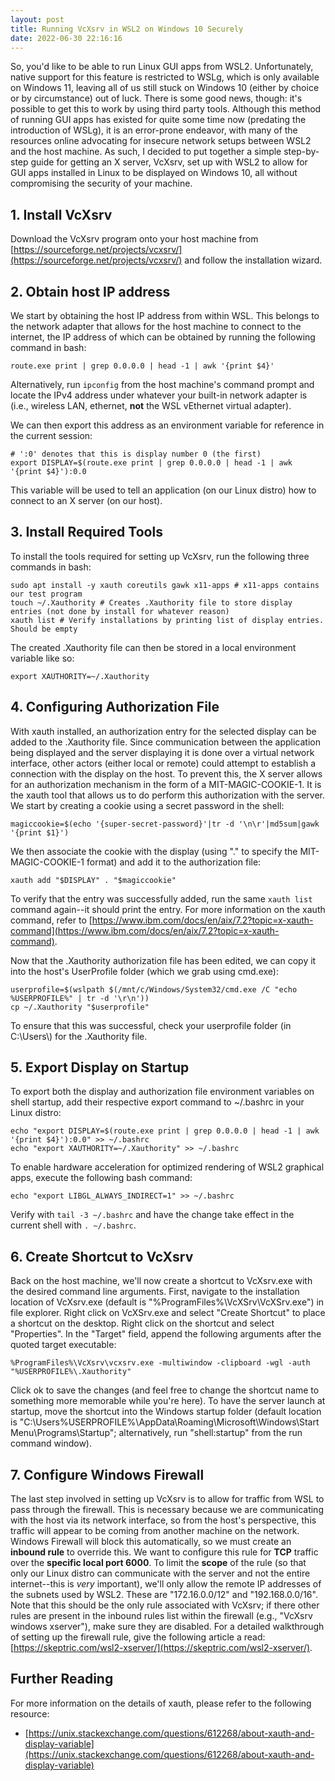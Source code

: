 ```yaml
---
layout: post
title: Running VcXsrv in WSL2 on Windows 10 Securely
date: 2022-06-30 22:16:16
---
```

So, you'd like to be able to run Linux GUI apps from WSL2. Unfortunately, native support for this feature is restricted to WSLg, which is only available on Windows 11, leaving all of us still stuck on Windows 10 (either by choice or by circumstance) out of luck. There is some good news, though: it's possible to get this to work by using third party tools. Although this method of running GUI apps has existed for quite some time now (predating the introduction of WSLg), it is an error-prone endeavor, with many of the resources online advocating for insecure network setups between WSL2 and the host machine. As such, I decided to put together a simple step-by-step guide for getting an X server, VcXsrv, set up with WSL2 to allow for GUI apps installed in Linux to be displayed on Windows 10, all without compromising the security of your machine.

## 1. Install VcXsrv

Download the VcXsrv program onto your host machine from [https://sourceforge.net/projects/vcxsrv/](https://sourceforge.net/projects/vcxsrv/) and follow the installation wizard.

## 2. Obtain host IP address

We start by obtaining the host IP address from within WSL. This belongs to the network adapter that allows for the host machine to connect to the internet, the IP address of which can be obtained by running the following command in bash:

```
route.exe print | grep 0.0.0.0 | head -1 | awk '{print $4}'
```

Alternatively, run `ipconfig` from the host machine's command prompt and locate the IPv4 address under whatever your built-in network adapter is (i.e., wireless LAN, ethernet, **not** the WSL vEthernet virtual adapter).

We can then export this address as an environment variable for reference in the current session:

```
# ':0' denotes that this is display number 0 (the first)
export DISPLAY=$(route.exe print | grep 0.0.0.0 | head -1 | awk '{print $4}'):0.0
```

This variable will be used to tell an application (on our Linux distro) how to connect to an X server (on our host).

## 3. Install Required Tools

To install the tools required for setting up VcXsrv, run the following three commands in bash:

```
sudo apt install -y xauth coreutils gawk x11-apps # x11-apps contains our test program
touch ~/.Xauthority # Creates .Xauthority file to store display entries (not done by install for whatever reason)
xauth list # Verify installations by printing list of display entries. Should be empty
```

The created .Xauthority file can then be stored in a local environment variable like so:

```
export XAUTHORITY=~/.Xauthority
```

## 4. Configuring Authorization File

With xauth installed, an authorization entry for the selected display can be added to the .Xauthority file. Since communication between the application being displayed and the server displaying it is done over a virtual network interface, other actors (either local or remote) could attempt to establish a connection with the display on the host. To prevent this, the X server allows for an authorization mechanism in the form of a MIT-MAGIC-COOKIE-1. It is the xauth tool that allows us to do perform this authorization with the server. We start by creating a cookie using a secret password in the shell:

```
magiccookie=$(echo '{super-secret-password}'|tr -d '\n\r'|md5sum|gawk '{print $1}')
```

We then associate the cookie with the display (using "." to specify the MIT-MAGIC-COOKIE-1 format) and add it to the authorization file:

```
xauth add "$DISPLAY" . "$magiccookie"
```

To verify that the entry was successfully added, run the same `xauth list` command again--it should print the entry. For more information on the xauth command, refer to [https://www.ibm.com/docs/en/aix/7.2?topic=x-xauth-command](https://www.ibm.com/docs/en/aix/7.2?topic=x-xauth-command).

Now that the .Xauthority authorization file has been edited, we can copy it into the host's UserProfile folder (which we grab using cmd.exe):

```
userprofile=$(wslpath $(/mnt/c/Windows/System32/cmd.exe /C "echo %USERPROFILE%" | tr -d '\r\n'))
cp ~/.Xauthority "$userprofile"
```

To ensure that this was successful, check your userprofile folder (in C:\\Users\\) for the .Xauthority file.

## 5. Export Display on Startup

To export both the display and authorization file environment variables on shell startup, add their respective export command to ~/.bashrc in your Linux distro:

```
echo "export DISPLAY=$(route.exe print | grep 0.0.0.0 | head -1 | awk '{print $4}'):0.0" >> ~/.bashrc
echo "export XAUTHORITY=~/.Xauthority" >> ~/.bashrc
```

To enable hardware acceleration for optimized rendering of WSL2 graphical apps, execute the following bash command:

```
echo "export LIBGL_ALWAYS_INDIRECT=1" >> ~/.bashrc
```

Verify with `tail -3 ~/.bashrc` and have the change take effect in the current shell with `. ~/.bashrc`.

## 6. Create Shortcut to VcXsrv

Back on the host machine, we'll now create a shortcut to VcXsrv.exe with the desired command line arguments. First, navigate to the installation location of VcXsrv.exe (default is "%ProgramFiles%\VcXSrv\VcXSrv.exe") in file explorer. Right click on VcXSrv.exe and select "Create Shortcut" to place a shortcut on the desktop. Right click on the shortcut and select "Properties". In the "Target" field, append the following arguments after the quoted target executable:

```
%ProgramFiles%\VcXsrv\vcxsrv.exe -multiwindow -clipboard -wgl -auth "%USERPROFILE%\.Xauthority"
```

Click ok to save the changes (and feel free to change the shortcut name to something more memorable while you're here). To have the server launch at startup, move the shortcut into the Windows startup folder (default location is "C:\Users\%USERPROFILE%\AppData\Roaming\Microsoft\Windows\Start Menu\Programs\Startup"; alternatively, run "shell:startup" from the run command window).

## 7. Configure Windows Firewall

The last step involved in setting up VcXsrv is to allow for traffic from WSL to pass through the firewall. This is necessary because we are communicating with the host via its network interface, so from the host's perspective, this traffic will appear to be coming from another machine on the network. Windows Firewall will block this automatically, so we must create an **inbound rule** to override this. We want to configure this rule for **TCP** traffic over the **specific local port 6000**. To limit the **scope** of the rule (so that only our Linux distro can communicate with the server and not the entire internet--this is *very* important), we'll only allow the remote IP addresses of the subnets used by WSL2. These are "172.16.0.0/12" and "192.168.0.0/16". Note that this should be the only rule associated with VcXsrv; if there other rules are present in the inbound rules list within the firewall (e.g., "VcXsrv windows xserver"), make sure they are disabled. For a detailed walkthrough of setting up the firewall rule, give the following article a read: [https://skeptric.com/wsl2-xserver/](https://skeptric.com/wsl2-xserver/).

## Further Reading

For more information on the details of xauth, please refer to the following resource:
- [https://unix.stackexchange.com/questions/612268/about-xauth-and-display-variable](https://unix.stackexchange.com/questions/612268/about-xauth-and-display-variable)

